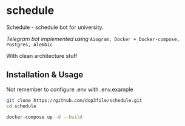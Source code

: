 # schedule
Schedule - schedule bot for university. 

*Telegram bot implemented using* ```Aiogram, Docker + Docker-compose, Postgres, Alembic```

With clean architecture stuff

## Installation & Usage

Not remember to configure .env with .env.example

```bash
git clone https://github.com/dop3file/schedule.git
cd schedule

docker-compose up -d --build
```
